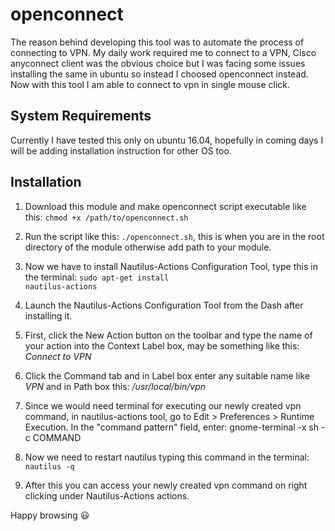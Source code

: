 openconnect
=================
The reason behind developing this tool was to automate the process of connecting to VPN. My daily work required me to connect to a VPN, Cisco anyconnect client was the obvious choice but I was facing some issues installing the same in ubuntu so instead I choosed openconnect instead. Now with this tool I am able to connect to vpn in single mouse click.

## System Requirements ##

Currently I have tested this only on ubuntu 16.04, hopefully in coming days I will be adding installation instruction for other OS too.

## Installation ##

1. Download this module and make openconnect script executable like this:
   <code>chmod +x /path/to/openconnect.sh</code>
2. Run the script like this:
	<code>./openconnect.sh</code>, this is when you are in the root directory of the module otherwise add path to your module.
3. Now we have to install Nautilus-Actions Configuration Tool, type this in the terminal:
	<code>sudo apt-get install nautilus-actions</code>
4. Launch the Nautilus-Actions Configuration Tool from the Dash after installing it.

5. First, click the New Action button on the toolbar and type the name of your action into the Context Label box, may be something like this: *Connect to VPN*

6. Click the Command tab and in Label box enter any suitable name like *VPN* and in Path box this: */usr/local/bin/vpn*

7. Since we would need terminal for executing our newly created vpn command, in nautilus-actions tool, go to Edit > Preferences > Runtime Execution. In the "command pattern" field, enter: gnome-terminal -x sh -c COMMAND

8. Now we need to restart nautilus typing this command in the terminal: <code>nautilus -q</code>

9. After this you can access your newly created vpn command on right clicking under Nautilus-Actions actions.

Happy browsing :smiley: